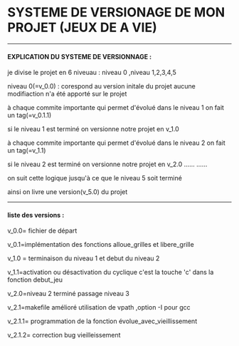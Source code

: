 # SYSTEME DE VERSIONAGE DE MON PROJET (JEUX DE A VIE)
---------------------------------------------------------------------------------------------------------------
#### EXPLICATION DU SYSTEME DE VERSIONNAGE :
je divise le projet  en 6 niveuau : niveau 0 ,niveau 1,2,3,4,5

niveau 0(=v_0.0) : corespond au version initale du projet aucune  modifiaction n'a été apporté sur le projet 

à chaque commite importante qui permet d'évolué dans le niveau 1 on fait un tag(=v_0.1.1)

si le niveau 1 est terminé  on versionne notre projet en v_1.0 

à chaque commite importante qui permet d'évolué dans le niveau 2 on fait un tag(=v_1.1)

si le niveau 2 est terminé  on versionne notre projet en v_2.0 
......
......

on suit cette logique jusqu'à ce que le niveau 5 soit terminé

ainsi on livre  une version(v_5.0) du projet


-------------------------------------------------------------------------------------------------------------
#### liste des versions :
v_0.0= fichier de départ 

v_0.1=implémentation des fonctions alloue_grilles et libere_grille

v_1.0 = terminaison du niveau 1 et debut du niveau 2 

v_1.1=activation ou désactivation du cyclique  c'est la touche 'c' dans la fonction debut_jeu

v_2.0=niveau 2 terminé passage niveau 3

v_2.1=makefile amélioré utilisation de vpath ,option -I pour gcc

v_2.1.1= programmation de la fonction évolue_avec_vieillissement

v_2.1.2= correction bug vieilleissement







 


